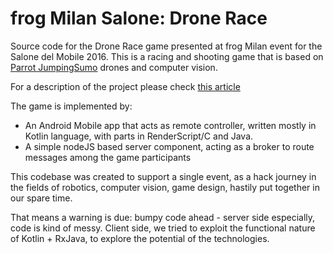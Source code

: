 # frog Milan Salone: Drone Race

Source code for the Drone Race game presented at frog Milan event for the Salone del Mobile 2016.
This is a racing and shooting game that is based on [Parrot JumpingSumo](http://www.parrot.com/usa/products/minidrones/jumping-race-drone/max/) drones and computer vision.

For a description of the project please check [this article](http://www.google.it)

The game is implemented by:
- An Android Mobile app that acts as remote controller, written mostly in Kotlin language, with parts in RenderScript/C and Java.
- A simple nodeJS based server component, acting as a broker to route messages among the game participants

This codebase was created to support a single event, as a hack journey in the fields of
robotics, computer vision, game design, hastily put together in our spare time.

That means a warning is due: bumpy code ahead - server side especially, code is
kind of messy. Client side, we tried to exploit the functional nature of Kotlin + RxJava,
to explore the potential of the technologies.
